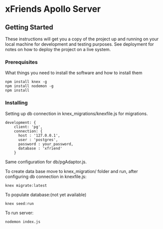 # xFriends Apollo Server

## Getting Started

These instructions will get you a copy of the project up and running on your local machine for development and testing purposes. See deployment for notes on how to deploy the project on a live system.

### Prerequisites

What things you need to install the software and how to install them

```
npm install knex -g
npm install nodemon -g
npm install
```
### Installing

Setting up db connection in knex_migrations/knexfile.js for migrations.

```
development: {
    client: 'pg',
    connection: {
      host : '127.0.0.1',
      user : 'postgres',
      password : your_password,
      database : 'xfriend'
    }
```
Same configuration for db/pgAdaptor.js.

To create data base move to knex_migration/ folder and run, after configuring db connection in knexfile.js:

```
knex migrate:latest
```
To populate database:(not yet available)

```
knex seed:run
```

To run server:
```
nodemon index.js

```
